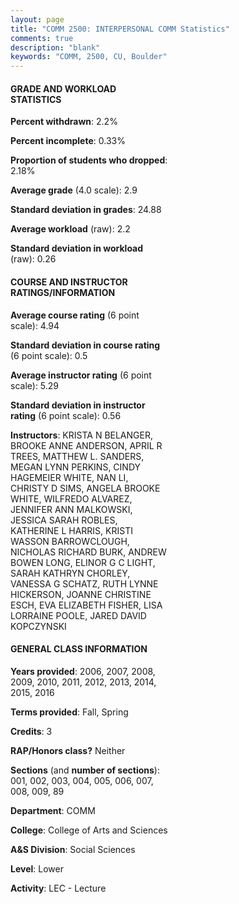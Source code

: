 ```yaml
---
layout: page
title: "COMM 2500: INTERPERSONAL COMM Statistics"
comments: true
description: "blank"
keywords: "COMM, 2500, CU, Boulder"
--- 
```

<head>
<script src="https://ajax.googleapis.com/ajax/libs/jquery/2.1.3/jquery.min.js"></script>
<script src="https://dl.dropboxusercontent.com/s/pc42nxpaw1ea4o9/highcharts.js?dl=0"></script>
<!-- <script src="../assets/js/highcharts.js"></script> -->
<style type="text/css">@font-face {
	font-family: "Bebas Neue";
	src: url(https://www.filehosting.org/file/details/544349/BebasNeue%20Regular.otf) format("opentype");
	}
	h1.Bebas { 
		font-family: "Bebas Neue", Verdana, Tahoma;
	}
</style>
</head>
<body>
	<div id="container" style="float: right; width: 45%; height: 88%; margin-left: 2.5%; margin-right: 2.5%;"></div>
	<script language="JavaScript">
		$(document).ready(function() {
		var chart = {type: 'column'};
		var title = {text: 'Grade Distribution'};
		var xAxis = {categories: ['A','B','C','D','F'],crosshair: true};
		var yAxis = {min: 0,title: {text: 'Percentage'}};
		var tooltip = {headerFormat: '<center><b><span style="font-size:20px">{point.key}</span></b></center>',
		               pointFormat: '<td style="padding:0"><b>{point.y:.1f}%</b></td>',
		               footerFormat: '</table>',shared: true,useHTML: true};
		var plotOptions = {column: {pointPadding: 0.0,borderWidth: 0}};  
		var credits = {enabled: false};var series= [{name: 'Percent',data: [22.18,53.44,20.16,2.75,1.46,]}];
		var json = {};
		json.chart = chart;
		json.title = title;
		json.tooltip = tooltip;
		json.xAxis = xAxis;
		json.yAxis = yAxis;  
		json.series = series;
		json.plotOptions = plotOptions;  
		json.credits = credits;
		$('#container').highcharts(json);
	});
	</script>
</body>
			   
#### GRADE AND WORKLOAD STATISTICS

**Percent withdrawn**: 2.2%

**Percent incomplete**: 0.33%

**Proportion of students who dropped**: 2.18%

**Average grade** (4.0 scale): 2.9

**Standard deviation in grades**: 24.88

**Average workload** (raw): 2.2

**Standard deviation in workload** (raw): 0.26

#### COURSE AND INSTRUCTOR RATINGS/INFORMATION

**Average course rating** (6 point scale): 4.94

**Standard deviation in course rating** (6 point scale): 0.5

**Average instructor rating** (6 point scale): 5.29

**Standard deviation in instructor rating** (6 point scale): 0.56

**Instructors**: KRISTA N BELANGER, BROOKE ANNE ANDERSON, APRIL R TREES, MATTHEW L. SANDERS, MEGAN LYNN PERKINS, CINDY HAGEMEIER WHITE, NAN LI, CHRISTY D SIMS, ANGELA BROOKE WHITE, WILFREDO ALVAREZ, JENNIFER ANN MALKOWSKI, JESSICA SARAH ROBLES, KATHERINE L HARRIS, KRISTI WASSON BARROWCLOUGH, NICHOLAS RICHARD BURK, ANDREW BOWEN LONG, ELINOR G C LIGHT, SARAH KATHRYN CHORLEY, VANESSA G SCHATZ, RUTH LYNNE HICKERSON, JOANNE CHRISTINE ESCH, EVA ELIZABETH FISHER, LISA LORRAINE POOLE, JARED DAVID KOPCZYNSKI

#### GENERAL CLASS INFORMATION

**Years provided**: 2006, 2007, 2008, 2009, 2010, 2011, 2012, 2013, 2014, 2015, 2016

**Terms provided**: Fall, Spring

**Credits**: 3

**RAP/Honors class?** Neither

**Sections** (and **number of sections**): 001, 002, 003, 004, 005, 006, 007, 008, 009, 89

**Department**: COMM

**College**: College of Arts and Sciences

**A&S Division**: Social Sciences

**Level**: Lower

**Activity**: LEC - Lecture